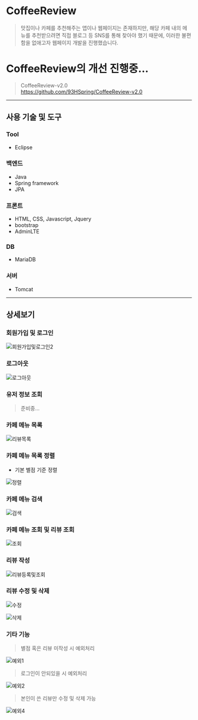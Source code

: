 # CoffeeReview
> 맛집이나 카페를 추천해주는 앱이나 웹페이지는 존재하지만, 해당 카페 내의 메뉴를 추천받으려면 직접 블로그 등 SNS를 통해 찾아야 했기 때문에, 이러한 불편함을 없애고자 웹페이지 개발을 진행했습니다.

# CoffeeReview의 개선 진행중...
> CoffeeReview-v2.0 <br>
> https://github.com/93HSpring/CoffeeReview-v2.0

******************************

## 사용 기술 및 도구
### Tool
- Eclipse

### 백엔드
- Java
- Spring framework
- JPA

### 프론트
- HTML, CSS, Javascript, Jquery
- bootstrap
- AdminLTE

### DB
- MariaDB

### 서버
- Tomcat

******************************

## 상세보기

### 회원가입 및 로그인

![회원가입및로그인2](https://user-images.githubusercontent.com/52192543/97366108-19d90900-18ea-11eb-8391-5296f94c96b4.gif)


### 로그아웃

![로그아웃](https://user-images.githubusercontent.com/52192543/97363358-ce246080-18e5-11eb-8aae-e007da3ea5ef.gif)


### 유저 정보 조회

> 준비중...


### 카페 메뉴 목록

![리뷰목록](https://user-images.githubusercontent.com/52192543/97363408-e0060380-18e5-11eb-9479-903382a7e5d0.gif)


### 카페 메뉴 목록 정렬
- 기본 별점 기준 정렬

![정렬](https://user-images.githubusercontent.com/52192543/97364337-3d4e8480-18e7-11eb-8149-5b65e33250a7.gif)


### 카페 메뉴 검색

![검색](https://user-images.githubusercontent.com/52192543/97363283-b056fb80-18e5-11eb-9a35-84ae9909005b.gif)


### 카페 메뉴 조회 및 리뷰 조회

![조회](https://user-images.githubusercontent.com/52192543/97363495-05930d00-18e6-11eb-9c7d-f4b757b28988.gif)


### 리뷰 작성

![리뷰등록및조회](https://user-images.githubusercontent.com/52192543/97363536-15125600-18e6-11eb-9262-ccc3d852ce4c.gif)


### 리뷰 수정 및 삭제

![수정](https://user-images.githubusercontent.com/52192543/97363586-265b6280-18e6-11eb-9975-498a03156f79.gif)

![삭제](https://user-images.githubusercontent.com/52192543/97363589-28252600-18e6-11eb-80d1-009e70555b5d.gif)


### 기타 기능

> 별점 혹은 리뷰 미작성 시 예외처리

![예외1](https://user-images.githubusercontent.com/52192543/97363673-4a1ea880-18e6-11eb-899b-a8892be59b07.gif)

> 로그인이 안되있을 시 예외처리

![예외2](https://user-images.githubusercontent.com/52192543/97363751-628ec300-18e6-11eb-97d7-8790d7edf7ef.gif)

> 본인이 쓴 리뷰만 수정 및 삭제 가능

![예외4](https://user-images.githubusercontent.com/52192543/97364978-3d02b900-18e8-11eb-82df-ffb087c72cd6.gif)


